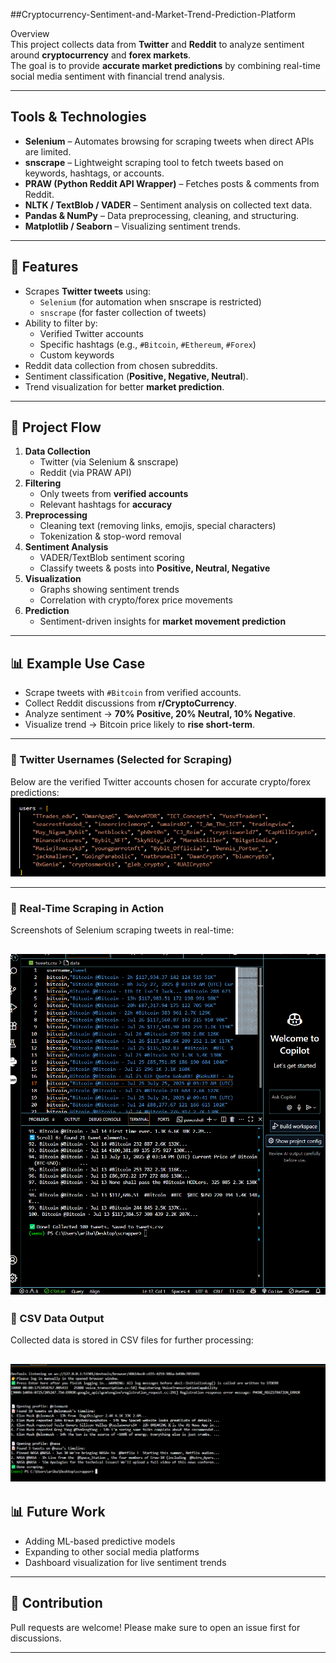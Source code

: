 ##Cryptocurrency-Sentiment-and-Market-Trend-Prediction-Platform

 Overview  
This project collects data from **Twitter** and **Reddit** to analyze sentiment around **cryptocurrency** and **forex markets**.  
The goal is to provide **accurate market predictions** by combining real-time social media sentiment with financial trend analysis.  

---

## Tools & Technologies  
- **Selenium** – Automates browsing for scraping tweets when direct APIs are limited.  
- **snscrape** – Lightweight scraping tool to fetch tweets based on keywords, hashtags, or accounts.  
- **PRAW (Python Reddit API Wrapper)** – Fetches posts & comments from Reddit.  
- **NLTK / TextBlob / VADER** – Sentiment analysis on collected text data.  
- **Pandas & NumPy** – Data preprocessing, cleaning, and structuring.  
- **Matplotlib / Seaborn** – Visualizing sentiment trends.  

---

## 🚀 Features  
- Scrapes **Twitter tweets** using:  
  - `Selenium` (for automation when snscrape is restricted)  
  - `snscrape` (for faster collection of tweets)  
- Ability to filter by:  
  - Verified Twitter accounts  
  - Specific hashtags (e.g., `#Bitcoin`, `#Ethereum`, `#Forex`)  
  - Custom keywords  
- Reddit data collection from chosen subreddits.  
- Sentiment classification (**Positive, Negative, Neutral**).  
- Trend visualization for better **market prediction**.  

---

## 📂 Project Flow  
1. **Data Collection**  
   - Twitter (via Selenium & snscrape)  
   - Reddit (via PRAW API)  
2. **Filtering**  
   - Only tweets from **verified accounts**  
   - Relevant hashtags for **accuracy**  
3. **Preprocessing**  
   - Cleaning text (removing links, emojis, special characters)  
   - Tokenization & stop-word removal  
4. **Sentiment Analysis**  
   - VADER/TextBlob sentiment scoring  
   - Classify tweets & posts into **Positive, Neutral, Negative**  
5. **Visualization**  
   - Graphs showing sentiment trends  
   - Correlation with crypto/forex price movements  
6. **Prediction**  
   - Sentiment-driven insights for **market movement prediction**  

---

## 📊 Example Use Case  
- Scrape tweets with `#Bitcoin` from verified accounts.  
- Collect Reddit discussions from **r/CryptoCurrency**.  
- Analyze sentiment → **70% Positive, 20% Neutral, 10% Negative**.  
- Visualize trend → Bitcoin price likely to **rise short-term**.  

---


### 🔹 Twitter Usernames (Selected for Scraping)
Below are the verified Twitter accounts chosen for accurate crypto/forex predictions:  
![CSV Screenshot 1](images/1.png)  

---

### 🔹 Real-Time Scraping in Action
Screenshots of Selenium scraping tweets in real-time:  

![CSV Screenshot 1](images/3.png)  
---

### 🔹 CSV Data Output
Collected data is stored in CSV files for further processing:  

![CSV Screenshot 1](images/4.png)  
---

## 📊 Future Work
- Adding ML-based predictive models  
- Expanding to other social media platforms  
- Dashboard visualization for live sentiment trends  

---

## 🤝 Contribution
Pull requests are welcome! Please make sure to open an issue first for discussions.  

---

